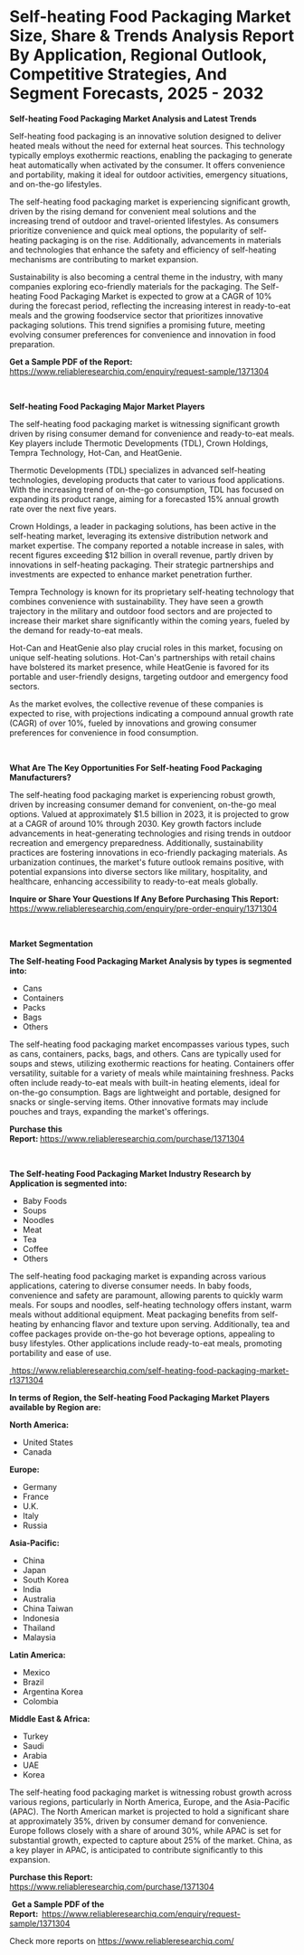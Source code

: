 <p><h1>Self-heating Food Packaging Market Size, Share & Trends Analysis Report By Application, Regional Outlook, Competitive Strategies, And Segment Forecasts, 2025 - 2032</h1></p><p><strong>Self-heating Food Packaging Market Analysis and Latest Trends</strong></p>
<p><p>Self-heating food packaging is an innovative solution designed to deliver heated meals without the need for external heat sources. This technology typically employs exothermic reactions, enabling the packaging to generate heat automatically when activated by the consumer. It offers convenience and portability, making it ideal for outdoor activities, emergency situations, and on-the-go lifestyles.</p><p>The self-heating food packaging market is experiencing significant growth, driven by the rising demand for convenient meal solutions and the increasing trend of outdoor and travel-oriented lifestyles. As consumers prioritize convenience and quick meal options, the popularity of self-heating packaging is on the rise. Additionally, advancements in materials and technologies that enhance the safety and efficiency of self-heating mechanisms are contributing to market expansion.</p><p>Sustainability is also becoming a central theme in the industry, with many companies exploring eco-friendly materials for the packaging. The Self-heating Food Packaging Market is expected to grow at a CAGR of 10% during the forecast period, reflecting the increasing interest in ready-to-eat meals and the growing foodservice sector that prioritizes innovative packaging solutions. This trend signifies a promising future, meeting evolving consumer preferences for convenience and innovation in food preparation.</p></p>
<p><strong>Get a Sample PDF of the Report:&nbsp;</strong> <a href="https://www.reliableresearchiq.com/enquiry/request-sample/1371304?utm_campaign=3500&utm_medium=2&utm_source=Github&utm_content=ia&utm_term=22032025&utm_id=self-heating-food-packaging">https://www.reliableresearchiq.com/enquiry/request-sample/1371304</a></p>
<p>&nbsp;</p>
<p><strong>Self-heating Food Packaging Major Market Players</strong></p>
<p><p>The self-heating food packaging market is witnessing significant growth driven by rising consumer demand for convenience and ready-to-eat meals. Key players include Thermotic Developments (TDL), Crown Holdings, Tempra Technology, Hot-Can, and HeatGenie.</p><p>Thermotic Developments (TDL) specializes in advanced self-heating technologies, developing products that cater to various food applications. With the increasing trend of on-the-go consumption, TDL has focused on expanding its product range, aiming for a forecasted 15% annual growth rate over the next five years.</p><p>Crown Holdings, a leader in packaging solutions, has been active in the self-heating market, leveraging its extensive distribution network and market expertise. The company reported a notable increase in sales, with recent figures exceeding $12 billion in overall revenue, partly driven by innovations in self-heating packaging. Their strategic partnerships and investments are expected to enhance market penetration further.</p><p>Tempra Technology is known for its proprietary self-heating technology that combines convenience with sustainability. They have seen a growth trajectory in the military and outdoor food sectors and are projected to increase their market share significantly within the coming years, fueled by the demand for ready-to-eat meals.</p><p>Hot-Can and HeatGenie also play crucial roles in this market, focusing on unique self-heating solutions. Hot-Can's partnerships with retail chains have bolstered its market presence, while HeatGenie is favored for its portable and user-friendly designs, targeting outdoor and emergency food sectors.</p><p>As the market evolves, the collective revenue of these companies is expected to rise, with projections indicating a compound annual growth rate (CAGR) of over 10%, fueled by innovations and growing consumer preferences for convenience in food consumption.</p></p>
<p>&nbsp;</p>
<p><strong>What Are The Key Opportunities For Self-heating Food Packaging Manufacturers?</strong></p>
<p><p>The self-heating food packaging market is experiencing robust growth, driven by increasing consumer demand for convenient, on-the-go meal options. Valued at approximately $1.5 billion in 2023, it is projected to grow at a CAGR of around 10% through 2030. Key growth factors include advancements in heat-generating technologies and rising trends in outdoor recreation and emergency preparedness. Additionally, sustainability practices are fostering innovations in eco-friendly packaging materials. As urbanization continues, the market's future outlook remains positive, with potential expansions into diverse sectors like military, hospitality, and healthcare, enhancing accessibility to ready-to-eat meals globally.</p></p>
<p><strong>Inquire or Share Your Questions If Any Before Purchasing This Report:</strong> <a href="https://www.reliableresearchiq.com/enquiry/pre-order-enquiry/1371304?utm_campaign=3500&utm_medium=2&utm_source=Github&utm_content=ia&utm_term=22032025&utm_id=self-heating-food-packaging">https://www.reliableresearchiq.com/enquiry/pre-order-enquiry/1371304</a></p>
<p>&nbsp;</p>
<p><strong>Market Segmentation</strong></p>
<p><strong>The Self-heating Food Packaging Market Analysis by types is segmented into:</strong></p>
<p><ul><li>Cans</li><li>Containers</li><li>Packs</li><li>Bags</li><li>Others</li></ul></p>
<p><p>The self-heating food packaging market encompasses various types, such as cans, containers, packs, bags, and others. Cans are typically used for soups and stews, utilizing exothermic reactions for heating. Containers offer versatility, suitable for a variety of meals while maintaining freshness. Packs often include ready-to-eat meals with built-in heating elements, ideal for on-the-go consumption. Bags are lightweight and portable, designed for snacks or single-serving items. Other innovative formats may include pouches and trays, expanding the market's offerings.</p></p>
<p><strong>Purchase this Report:&nbsp;</strong><a href="https://www.reliableresearchiq.com/purchase/1371304?utm_campaign=3500&utm_medium=2&utm_source=Github&utm_content=ia&utm_term=22032025&utm_id=self-heating-food-packaging">https://www.reliableresearchiq.com/purchase/1371304</a></p>
<p>&nbsp;</p>
<p><strong>The Self-heating Food Packaging Market Industry Research by Application is segmented into:</strong></p>
<p><ul><li>Baby Foods</li><li>Soups</li><li>Noodles</li><li>Meat</li><li>Tea</li><li>Coffee</li><li>Others</li></ul></p>
<p><p>The self-heating food packaging market is expanding across various applications, catering to diverse consumer needs. In baby foods, convenience and safety are paramount, allowing parents to quickly warm meals. For soups and noodles, self-heating technology offers instant, warm meals without additional equipment. Meat packaging benefits from self-heating by enhancing flavor and texture upon serving. Additionally, tea and coffee packages provide on-the-go hot beverage options, appealing to busy lifestyles. Other applications include ready-to-eat meals, promoting portability and ease of use.</p></p>
<p><a href="https://www.reliableresearchiq.com/self-heating-food-packaging-market-r1371304?utm_campaign=3500&utm_medium=2&utm_source=Github&utm_content=ia&utm_term=22032025&utm_id=self-heating-food-packaging">&nbsp;https://www.reliableresearchiq.com/self-heating-food-packaging-market-r1371304</a></p>
<p><strong>In terms of Region, the Self-heating Food Packaging Market Players available by Region are:</strong></p>
<p>
    <p> <strong> North America: </strong>
        <ul>
            <li>United States</li>
            <li>Canada</li>
        </ul>
        </p> 
    <p> <strong> Europe: </strong>
        <ul>
            <li>Germany</li>
            <li>France</li>
            <li>U.K.</li>
            <li>Italy</li>
            <li>Russia</li>
        </ul>
        </p> 
    <p> <strong> Asia-Pacific: </strong>
        <ul>
            <li>China</li>
            <li>Japan</li>
            <li>South Korea</li>
            <li>India</li>
            <li>Australia</li>
            <li>China Taiwan</li>
            <li>Indonesia</li>
            <li>Thailand</li>
            <li>Malaysia</li>
        </ul>
        </p> 
    <p> <strong> Latin America: </strong>
        <ul>
            <li>Mexico</li>
            <li>Brazil</li>
            <li>Argentina Korea</li>
            <li>Colombia</li>
        </ul>
        </p> 
    <p> <strong> Middle East & Africa: </strong>
        <ul>
            <li>Turkey</li>
            <li>Saudi</li>
            <li>Arabia</li>
            <li>UAE</li>
            <li>Korea</li>
        </ul>
    </p>
    </p>
<p><p>The self-heating food packaging market is witnessing robust growth across various regions, particularly in North America, Europe, and the Asia-Pacific (APAC). The North American market is projected to hold a significant share at approximately 35%, driven by consumer demand for convenience. Europe follows closely with a share of around 30%, while APAC is set for substantial growth, expected to capture about 25% of the market. China, as a key player in APAC, is anticipated to contribute significantly to this expansion.</p></p>
<p><strong>Purchase this Report: </strong><a href="https://www.reliableresearchiq.com/purchase/1371304?utm_campaign=3500&utm_medium=2&utm_source=Github&utm_content=ia&utm_term=22032025&utm_id=self-heating-food-packaging">https://www.reliableresearchiq.com/purchase/1371304</a></p>
<p>&nbsp;<strong>Get a Sample PDF of the Report:&nbsp;&nbsp;</strong><a href="https://www.reliableresearchiq.com/enquiry/request-sample/1371304?utm_campaign=3500&utm_medium=2&utm_source=Github&utm_content=ia&utm_term=22032025&utm_id=self-heating-food-packaging">https://www.reliableresearchiq.com/enquiry/request-sample/1371304</a></p>
<p><strong></strong></p>
<p>Check more reports on <a href="https://www.reliableresearchiq.com/?utm_campaign=3500&utm_medium=2&utm_source=Github&utm_content=ia&utm_term=22032025&utm_id=self-heating-food-packaging">https://www.reliableresearchiq.com/</a></p>